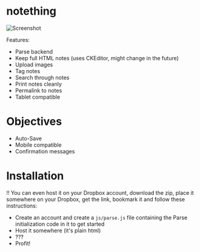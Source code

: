 notething
=========

![Screenshot](http://f.cl.ly/items/0Y0y3s3W3j41321k2F16/Screen%20Shot%202013-05-23%20at%208.57.16%20PM.png)

Features:
- Parse backend 
- Keep full HTML notes (uses CKEditor, might change in the future)
- Upload images
- Tag notes
- Search through notes
- Print notes cleanly
- Permalink to notes
- Tablet compatible

# Objectives
- Auto-Save
- Mobile compatible
- Confirmation messages

# Installation

!! You can even host it on your Dropbox account, download the zip, place it somewhere on your Dropbox, get the link, bookmark it and follow these instructions:

- Create an account and create a `js/parse.js` file containing the Parse initialization code in it to get started
- Host it somewhere (it's plain html)
- ???
- Profit!
